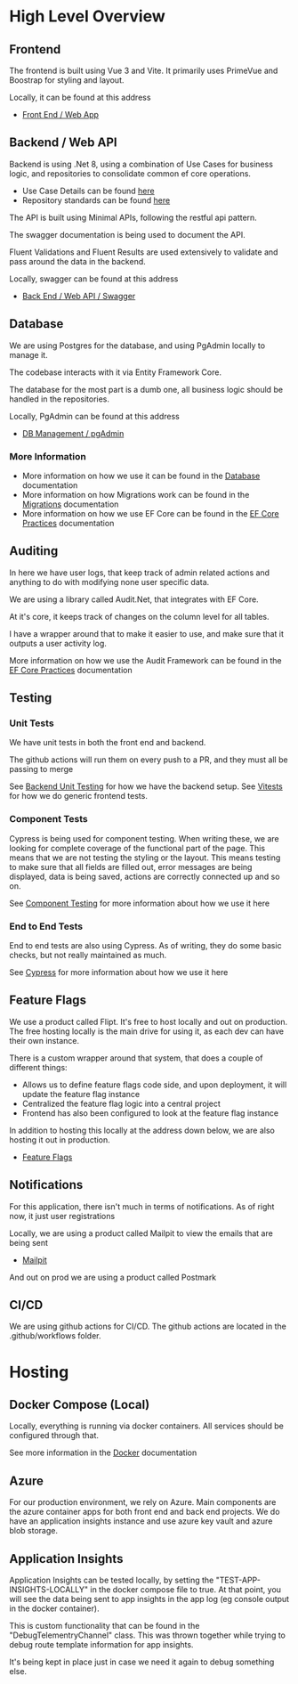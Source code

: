 # High Level Overview

## Frontend

The frontend is built using Vue 3 and Vite.  It primarily uses PrimeVue and Boostrap for styling and layout.

Locally, it can be found at this address

* [Front End / Web App](https://localhost/)

## Backend / Web API

Backend is using .Net 8, using a combination of Use Cases for business logic, and repositories to consolidate common
ef core operations.

* Use Case Details can be found [here](/useCases.md)
* Repository standards can be found [here](/repositoryStandards.md)

The API is built using Minimal APIs, following the restful api pattern.

The swagger documentation is being used to document the API.

Fluent Validations and Fluent Results are used extensively to validate and pass around the data in the backend.

Locally, swagger can be found at this address

* [Back End / Web API / Swagger](https://localhost:5001/swagger/index.html)

## Database

We are using Postgres for the database, and using PgAdmin locally to manage it.

The codebase interacts with it via Entity Framework Core.

The database for the most part is a dumb one, all business logic should be handled in the repositories.

Locally, PgAdmin can be found at this address

* [DB Management / pgAdmin](http://localhost:8888/login?next=%2Fbrowser%2F)

### More Information

* More information on how we use it can be found in the [Database](database.md) documentation
* More information on how Migrations work can be found in the [Migrations](migrations.md) documentation
* More information on how we use EF Core can be found in the [EF Core Practices](efCorePractices.md) documentation

## Auditing

In here we have user logs, that keep track of admin related actions and anything to do with modifying none user specific
data.

We are using a library called Audit.Net, that integrates with EF Core.

At it's core, it keeps track of changes on the column level for all tables.

I have a wrapper around that to make it easier to use, and make sure that it outputs a user activity log.

More information on how we use the Audit Framework can be found in the [EF Core Practices](efCorePractices.md) documentation

## Testing

### Unit Tests

We have unit tests in both the front end and backend.

The github actions will run them on every push to a PR, and they must all be passing to merge

See [Backend Unit Testing](backendUnitTesting.md) for how we have the backend setup.
See [Vitests](vitesting.md) for how we do generic frontend tests.

### Component Tests

Cypress is being used for component testing.  When writing these, we are looking for complete coverage of the functional
part of the page.  This means that we are not testing the styling or the layout.  This means testing to make sure that
all fields are filled out, error messages are being displayed, data is being saved, actions are correctly connected up
and so on.

See [Component Testing](componentTesting.md) for more information about how we use it here

### End to End Tests

End to end tests are also using Cypress.  As of writing, they do some basic checks, but not really maintained as much.

See [Cypress](cypress.md) for more information about how we use it here

## Feature Flags

We use a product called Flipt. It's free to host locally and out on production. The free hosting locally is the main drive
for using it, as each dev can have their own instance.

There is a custom wrapper around that system, that does a couple of different things:

* Allows us to define feature flags code side, and upon deployment, it will update the feature flag instance
* Centralized the feature flag logic into a central project
* Frontend has also been configured to look at the feature flag instance

In addition to hosting this locally at the address down below, we are also hosting it out in production.

* [Feature Flags](http://localhost:8050)

## Notifications

For this application, there isn't much in terms of notifications.  As of right now, it just user registrations

Locally, we are using a product called Mailpit to view the emails that are being sent

* [Mailpit](http://localhost:8025)

And out on prod we are using a product called Postmark

## CI/CD

We are using github actions for CI/CD.  The github actions are located in the .github/workflows folder.

# Hosting

## Docker Compose (Local)

Locally, everything is running via docker containers.  All services should be configured through that.

See more information in the [Docker](docker.md) documentation

## Azure

For our production environment, we rely on Azure.  Main components are the azure container apps for both front end and
back end projects.  We do have an application insights instance and use azure key vault and azure blob storage.

## Application Insights
Application Insights can be tested locally, by setting the "TEST-APP-INSIGHTS-LOCALLY" in the docker compose file to
true.  At that point, you will see the data being sent to app insights in the app log (eg console output in the docker 
container).

This is custom functionality that can be found in the "DebugTelementryChannel" class.  This was thrown together while 
trying to debug route template information for app insights. 

It's being kept in place just in case we need it again to debug something else.

